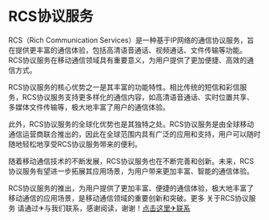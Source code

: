 # RCS协议服务

RCS（Rich Communication Services）是一种基于IP网络的通信协议服务，旨在提供更丰富的通信体验，包括高清语音通话、视频通话、文件传输等功能。RCS协议服务在移动通信领域具有重要意义，为用户提供了更加便捷、高效的通信方式。

RCS协议服务的核心优势之一是其丰富的功能特性。相比传统的短信和彩信服务，RCS协议服务支持更多样化的通信内容，如高清语音通话、实时位置共享、多媒体文件传输等，极大地丰富了用户的通信体验。

此外，RCS协议服务的全球化优势也是其独特之处。RCS协议服务是由全球移动通信运营商联合推出的，因此在全球范围内具有广泛的应用和支持，用户可以随时随地轻松地享受RCS协议服务带来的便利。

随着移动通信技术的不断发展，RCS协议服务也在不断完善和创新。未来，RCS协议服务有望进一步拓展其应用场景，为用户带来更加丰富、智能的通信体验。

RCS协议服务的推出，为用户提供了更加丰富、便捷的通信体验，极大地丰富了移动通信的应用场景，是移动通信领域的重要创新和突破。更多 关于RCS协议服务 请通过✈与我们联系，感谢阅读，谢谢！[点击这里✈联系](https://t.me/LM999bot)